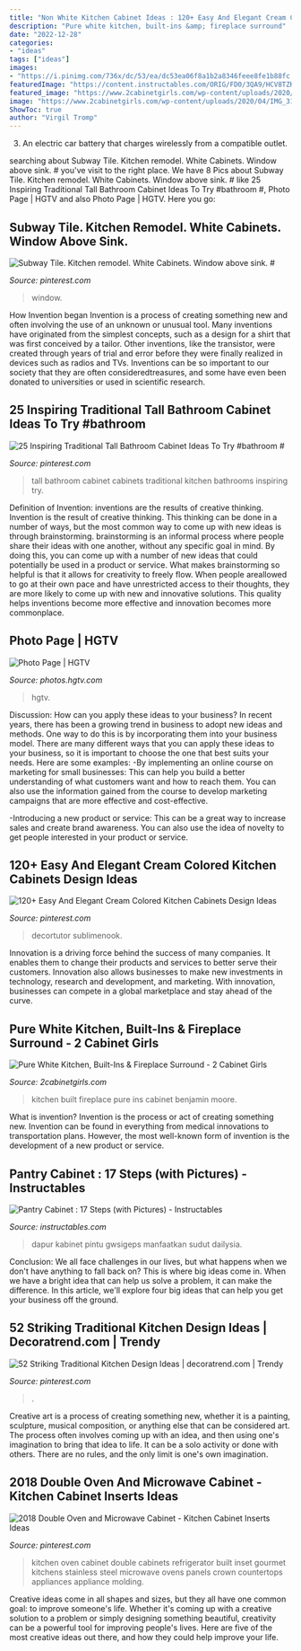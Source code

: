 ```yaml
---
title: "Non White Kitchen Cabinet Ideas : 120+ Easy And Elegant Cream Colored Kitchen Cabinets Design Ideas"
description: "Pure white kitchen, built-ins &amp; fireplace surround"
date: "2022-12-28"
categories:
- "ideas"
tags: ["ideas"]
images:
- "https://i.pinimg.com/736x/dc/53/ea/dc53ea06f8a1b2a8346feee8fe1b88fc.jpg"
featuredImage: "https://content.instructables.com/ORIG/FD0/3QA9/HCV8TZKH/FD03QA9HCV8TZKH.jpg?auto=webp&amp;frame=1"
featured_image: "https://www.2cabinetgirls.com/wp-content/uploads/2020/04/IMG_3108-scaled.jpg"
image: "https://www.2cabinetgirls.com/wp-content/uploads/2020/04/IMG_3108-scaled.jpg"
ShowToc: true
author: "Virgil Tromp"
---
```



3. An electric car battery that charges wirelessly from a compatible outlet. 

	

		
searching about Subway Tile. Kitchen remodel. White Cabinets. Window above sink. # you've visit to the right place. We have 8 Pics about Subway Tile. Kitchen remodel. White Cabinets. Window above sink. # like 25 Inspiring Traditional Tall Bathroom Cabinet Ideas To Try #bathroom #, Photo Page | HGTV and also Photo Page | HGTV. Here you go:
		
    
## Subway Tile. Kitchen Remodel. White Cabinets. Window Above Sink. #

<img loading=lazy src="https://i.pinimg.com/736x/d9/fb/99/d9fb999fc6224f2fc88d5a0747204e88.jpg" onerror="this.onerror=null;this.src='https://tse2.mm.bing.net/th?id=OIP.AS8-8rAROlv3ZSgMX0ddmwHaLJ&amp;pid=15.1';" alt="Subway Tile. Kitchen remodel. White Cabinets. Window above sink. #">

_Source: pinterest.com_

>window. 

	

How Invention began
Invention is a process of creating something new and often involving the use of an unknown or unusual tool. Many inventions have originated from the simplest concepts, such as a design for a shirt that was first conceived by a tailor. Other inventions, like the transistor, were created through years of trial and error before they were finally realized in devices such as radios and TVs. Inventions can be so important to our society that they are often consideredtreasures, and some have even been donated to universities or used in scientific research.

    
## 25 Inspiring Traditional Tall Bathroom Cabinet Ideas To Try #bathroom #

<img loading=lazy src="https://i.pinimg.com/736x/90/a2/c7/90a2c7d3dc2a28d707afaccddf68c82b.jpg" onerror="this.onerror=null;this.src='https://tse3.mm.bing.net/th?id=OIP.05p4MJGYuMezhp24Jeq0sgHaJ3&amp;pid=15.1';" alt="25 Inspiring Traditional Tall Bathroom Cabinet Ideas To Try #bathroom #">

_Source: pinterest.com_

>tall bathroom cabinet cabinets traditional kitchen bathrooms inspiring try. 

	

Definition of Invention: inventions are the results of creative thinking.
Invention is the result of creative thinking. This thinking can be done in a number of ways, but the most common way to come up with new ideas is through brainstorming. brainstorming is an informal process where people share their ideas with one another, without any specific goal in mind. By doing this, you can come up with a number of new ideas that could potentially be used in a product or service.
What makes brainstorming so helpful is that it allows for creativity to freely flow. When people areallowed to go at their own pace and have unrestricted access to their thoughts, they are more likely to come up with new and innovative solutions. This quality helps inventions become more effective and innovation becomes more commonplace.

    
## Photo Page | HGTV

<img loading=lazy src="https://hgtvhome.sndimg.com/content/dam/images/hgtv/fullset/2014/5/29/0/DP_Bonnie-Pressley-white-French-country-kitchen-sink_s3x4.jpg.rend.hgtvcom.616.822.suffix/1405368477901.jpeg" onerror="this.onerror=null;this.src='https://tse4.mm.bing.net/th?id=OIP.qkkSvBhP9tEWXPiBLxQG6wHaJ4&amp;pid=15.1';" alt="Photo Page | HGTV">

_Source: photos.hgtv.com_

>hgtv. 

	

Discussion: How can you apply these ideas to your business?
In recent years, there has been a growing trend in business to adopt new ideas and methods. One way to do this is by incorporating them into your business model. There are many different ways that you can apply these ideas to your business, so it is important to choose the one that best suits your needs. Here are some examples: 
-By implementing an online course on marketing for small businesses: This can help you build a better understanding of what customers want and how to reach them. You can also use the information gained from the course to develop marketing campaigns that are more effective and cost-effective. 

-Introducing a new product or service: This can be a great way to increase sales and create brand awareness. You can also use the idea of novelty to get people interested in your product or service.

    
## 120+ Easy And Elegant Cream Colored Kitchen Cabinets Design Ideas

<img loading=lazy src="https://i.pinimg.com/736x/dc/53/ea/dc53ea06f8a1b2a8346feee8fe1b88fc.jpg" onerror="this.onerror=null;this.src='https://tse2.mm.bing.net/th?id=OIP.ZPC4ATAje0LNs6xltvWj7QHaJ3&amp;pid=15.1';" alt="120+ Easy And Elegant Cream Colored Kitchen Cabinets Design Ideas">

_Source: pinterest.com_

>decortutor sublimenook. 

	

Innovation is a driving force behind the success of many companies. It enables them to change their products and services to better serve their customers. Innovation also allows businesses to make new investments in technology, research and development, and marketing. With innovation, businesses can compete in a global marketplace and stay ahead of the curve.

    
## Pure White Kitchen, Built-Ins &amp; Fireplace Surround - 2 Cabinet Girls

<img loading=lazy src="https://www.2cabinetgirls.com/wp-content/uploads/2020/04/IMG_3108-scaled.jpg" onerror="this.onerror=null;this.src='https://tse4.mm.bing.net/th?id=OIP.7_5gCXrBzrrlwLfylgIfOQHaJ4&amp;pid=15.1';" alt="Pure White Kitchen, Built-Ins &amp; Fireplace Surround - 2 Cabinet Girls">

_Source: 2cabinetgirls.com_

>kitchen built fireplace pure ins cabinet benjamin moore. 

	

What is invention?
Invention is the process or act of creating something new. Invention can be found in everything from medical innovations to transportation plans. However, the most well-known form of invention is the development of a new product or service.

    
## Pantry Cabinet : 17 Steps (with Pictures) - Instructables

<img loading=lazy src="https://content.instructables.com/ORIG/FD0/3QA9/HCV8TZKH/FD03QA9HCV8TZKH.jpg?auto=webp&amp;frame=1" onerror="this.onerror=null;this.src='https://tse3.mm.bing.net/th?id=OIP.rwrmztrtfF5wEhMW9L9ovwHaLE&amp;pid=15.1';" alt="Pantry Cabinet : 17 Steps (with Pictures) - Instructables">

_Source: instructables.com_

>dapur kabinet pintu gwsigeps manfaatkan sudut dailysia. 

	

Conclusion:
We all face challenges in our lives, but what happens when we don't have anything to fall back on? This is where big ideas come in. When we have a bright idea that can help us solve a problem, it can make the difference. In this article, we'll explore four big ideas that can help you get your business off the ground.

    
## 52 Striking Traditional Kitchen Design Ideas | Decoratrend.com | Trendy

<img loading=lazy src="https://i.pinimg.com/736x/9c/75/c7/9c75c77e6c5444c44504de4855dde8fc.jpg" onerror="this.onerror=null;this.src='https://tse1.mm.bing.net/th?id=OIP.q3JPcSrQawa3SKVMngSJngHaK6&amp;pid=15.1';" alt="52 Striking Traditional Kitchen Design Ideas | decoratrend.com | Trendy">

_Source: pinterest.com_

>. 

	

Creative art is a process of creating something new, whether it is a painting, sculpture, musical composition, or anything else that can be considered art. The process often involves coming up with an idea, and then using one's imagination to bring that idea to life. It can be a solo activity or done with others. There are no rules, and the only limit is one's own imagination.

    
## 2018 Double Oven And Microwave Cabinet - Kitchen Cabinet Inserts Ideas

<img loading=lazy src="https://i.pinimg.com/736x/42/0c/07/420c07c09ff434d4b1a21f41137afcf2.jpg" onerror="this.onerror=null;this.src='https://tse4.mm.bing.net/th?id=OIP.Y0UrhSaghNN5U39HoYewlgHaJ3&amp;pid=15.1';" alt="2018 Double Oven and Microwave Cabinet - Kitchen Cabinet Inserts Ideas">

_Source: pinterest.com_

>kitchen oven cabinet double cabinets refrigerator built inset gourmet kitchens stainless steel microwave ovens panels crown countertops appliances appliance molding. 

	

Creative ideas come in all shapes and sizes, but they all have one common goal: to improve someone's life. Whether it's coming up with a creative solution to a problem or simply designing something beautiful, creativity can be a powerful tool for improving people's lives. Here are five of the most creative ideas out there, and how they could help improve your life.

